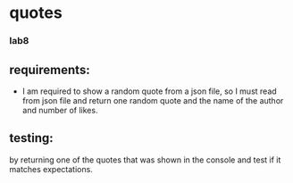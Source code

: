# quotes
### lab8
## requirements:
- I am required to show a random quote from a json file, so I must read from json file and return one random quote and the name of the author and number of likes.

## testing: 
by returning one of the quotes that was shown in the console and test if it matches expectations.
